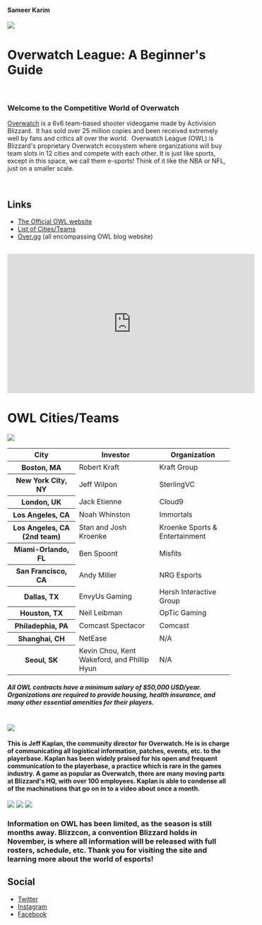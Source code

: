 <head>
  <h4>Sameer Karim</h4>
  <img src="https://cdn2.vox-cdn.com/thumbor/RShOAkEkGF_zSp0a4aMh3jOqpmQ=/0x1080/volume-assets.voxmedia.com/production/067e080d8cc7a3b23a5fc0effe0fef0f/vlcsnap-2016-11-04-14h34m55s401.png" />
  <h1>Overwatch League: A Beginner's Guide</h1>
  <h3>Welcome to the Competitive World of Overwatch</h3>
  <p><a href="https://playoverwatch.com/en-us/game/overview/">Overwatch</a> is a 6v6 team-based shooter videogame made by Activision Blizzard.  It has sold over 25 million copies and been received extremely well by fans and critics all over the world.  Overwatch League (OWL) is Blizzard's proprietary Overwatch ecosystem where organizations will buy team slots in 12 cities and compete with each other. It is just like sports, except in this space, we call them e-sports! Think of it like the NBA or NFL, just on a smaller scale. </p>  
  </head>
  <div>
  <h2>Links</h2>
<ul>
  <li><a href="https://overwatchleague.com/en-us/">The Official OWL website</a></li>
  <li><a href="https://en.wikipedia.org/wiki/Overwatch_League#Teams">List of Cities/Teams</a></li>
  <li><a href="https://www.over.gg">Over.gg</a> (all encompassing OWL blog website)</li>
  </ul>
  </div>
  <br />
<iframe width="560" height="315" src="https://www.youtube.com/embed/OFHpK627XkI" frameborder="0" allowfullscreen>
  </iframe>
<div>
  <head>
<h1>OWL Cities/Teams</h1>
<img src="https://www.pcgamesn.com/sites/default/files/overwatch%20league%20cities.jpg" />
</head>
<div>
<table>
    <thead>
      <tr>
        <th>City</th>
        <th>Investor</th>
        <th>Organization</th>
      </tr>
    </thead>
    <tbody>
      <tr>
        <th>Boston, MA</th>
        <td>Robert Kraft</td>
        <td>Kraft Group</td>
      </tr>
      <tr>
        <th>New York City, NY</th>
        <td>Jeff Wilpon</td>
        <td>SterlingVC</td>
      </tr>
      <tr>
        <th>London, UK</th>
        <td>Jack Etienne</td>
        <td>Cloud9</td>
      </tr>
      <tr>
        <th>Los Angeles, CA</th>
        <td>Noah Whinston</td>
        <td>Immortals</td>
      </tr>
      <tr>
        <th>Los Angeles, CA (2nd team)</th>
        <td>Stan and Josh Kroenke</td>
        <td>Kroenke Sports & Entertainment</td>
      </tr>
      <tr>
        <th>Miami-Orlando, FL</th>
        <td>Ben Spoont</td>
        <td>Misfits</td>
      </tr>
      <tr>
        <th>San Francisco, CA</th>
        <td>Andy Miller</td>
        <td>NRG Esports</td>
      </tr>
      <tr>
        <th>Dallas, TX</th>
        <td>EnvyUs Gaming</td>
        <td>Hersh Interactive Group</td>
      </tr>
      <tr>
        <th>Houston, TX</th>
        <td>Neil Leibman</td>
        <td>OpTic Gaming</td>
      </tr>
      <tr>
        <th>Philadephia, PA</th>
        <td>Comcast Spectacor</td>
        <td>Comcast</td>
      </tr>
      <tr>
        <th>Shanghai, CH</th>
        <td>NetEase</td>
        <td>N/A</td>
      </tr>
      <tr>
        <th>Seoul, SK</th>
        <td>Kevin Chou, Kent Wakeford, and Phillip Hyun</td>
        <td>N/A</td>
        </tr>
      </tbody>
  </table>
  <h5>All OWL contracts have a minimum salary of $50,000 USD/year.  Organizations are required to provide housing, health insurance, and many other essential amenities for their players.</h5>
  </div>
<br />
   <img src="http://img.wennermedia.com/social/jkaplan-1401x788-fc436846-1e6a-4753-bf50-c3b74f6d6871.png" />
  <h4>This is Jeff Kaplan, the community director for Overwatch.  He is in charge of communicating all logistical information, patches, events, etc. to the playerbase.  Kaplan has been widely praised for his open and frequent communication to the playerbase, a practice which is rare in the games industry.  A game as popular as Overwatch, there are many moving parts at Blizzard's HQ, with over 100 employees.  Kaplan is able to condense all of the machinations that go on in to a video about once a month.</h4>
<div>
  <img src="http://img.wennermedia.com/article-leads-horizontal/blizzard_arena_los_angeles_-_stage3-698ba56e-205d-447a-b652-f79a029cf0b5.jpg" />
    <img src="http://img.wennermedia.com/620-width/blizzard_arena_los_angeles_-_lobby_11-d1d6f427-95d0-4af0-990b-29fb16205436.jpg" />
    <img src="http://img.wennermedia.com/620-width/blizzard_arena_los_angeles_-_seating8-eda3f166-f745-4662-a0dd-6edf7da0891b.jpg" />
  <h4><p Blizzards newly constructed arena located in Burbank was completed in October of 2017.  All teams will play at this arena for Season 1 of Overwatch League.  OWL preseason begins Decemeber 6, 2017 and the regular season starts in January.  The season will play for about 6 months, with playoffs beginning in July.> </p></h4>
  <div>
    <h3>Information on OWL has been limited, as the season is still months away.  Blizzcon, a convention Blizzard holds in November, is where all information will be released with full rosters, schedule, etc.  Thank you for visiting the site and learning more about the world of esports!</h3>
  </div>
  <div>
    <h2>Social</h2>
    <ul>
      <li><a href="https://twitter.com/overwatchleague?ref_src=twsrc%5Eappleosx%7Ctwcamp%5Esafari%7Ctwgr%5Eprofile">Twitter</a></li>
      <li><a href="https://www.instagram.com/OverwatchLeague/">Instagram</a></li>
      <li><a href="https://www.facebook.com/overwatchleague/">Facebook</a></li>
    </ul>
  </div>
